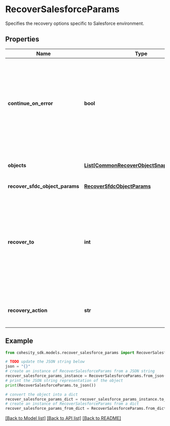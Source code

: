 # RecoverSalesforceParams

Specifies the recovery options specific to Salesforce environment.

## Properties

Name | Type | Description | Notes
------------ | ------------- | ------------- | -------------
**continue_on_error** | **bool** | Specifies whether to continue recovering other salesforce objects if one of Object failed to recover. Default value is false. | [optional] 
**objects** | [**List[CommonRecoverObjectSnapshotParams]**](CommonRecoverObjectSnapshotParams.md) | Specifies the list of recover Object parameters. | 
**recover_sfdc_object_params** | [**RecoverSfdcObjectParams**](RecoverSfdcObjectParams.md) |  | [optional] 
**recover_to** | **int** | Specifies the id of registered source where the objects are to be recovered. If this is not specified, the recovery job will recover to the original location. | [optional] 
**recovery_action** | **str** | Specifies the type of recover action to be performed. | 

## Example

```python
from cohesity_sdk.models.recover_salesforce_params import RecoverSalesforceParams

# TODO update the JSON string below
json = "{}"
# create an instance of RecoverSalesforceParams from a JSON string
recover_salesforce_params_instance = RecoverSalesforceParams.from_json(json)
# print the JSON string representation of the object
print(RecoverSalesforceParams.to_json())

# convert the object into a dict
recover_salesforce_params_dict = recover_salesforce_params_instance.to_dict()
# create an instance of RecoverSalesforceParams from a dict
recover_salesforce_params_from_dict = RecoverSalesforceParams.from_dict(recover_salesforce_params_dict)
```
[[Back to Model list]](../README.md#documentation-for-models) [[Back to API list]](../README.md#documentation-for-api-endpoints) [[Back to README]](../README.md)


